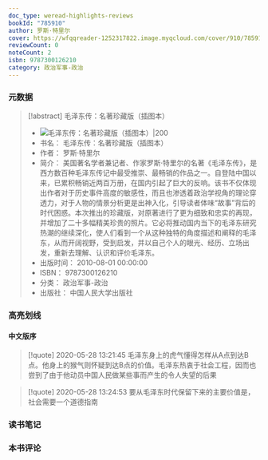 ```yaml
---
doc_type: weread-highlights-reviews
bookId: "785910"
author: 罗斯·特里尔
cover: https://wfqqreader-1252317822.image.myqcloud.com/cover/910/785910/t7_785910.jpg
reviewCount: 0
noteCount: 2
isbn: 9787300126210
category: 政治军事-政治
---
```

### 元数据
> [!abstract] 毛泽东传：名著珍藏版（插图本）
> - ![ 毛泽东传：名著珍藏版（插图本）|200](https://wfqqreader-1252317822.image.myqcloud.com/cover/910/785910/t7_785910.jpg)
> - 书名： 毛泽东传：名著珍藏版（插图本）
> - 作者： 罗斯·特里尔
> - 简介： 美国著名学者兼记者、作家罗斯·特里尔的名著《毛泽东传》，是西方数百种毛泽东传记中最受推崇、最畅销的作品之一。自登陆中国以来，已累积畅销近两百万册，在国内引起了巨大的反响。该书不仅体现出作者对于历史事件高度的敏感性，而且也渗透着政治学视角的理论穿透力，对于人物的情景分析更是出神入化，引导读者体味“故事”背后的时代困惑。本次推出的珍藏版，对原著进行了更为细致和忠实的再现，并增加了二十多幅精美珍贵的照片。它必将推动国内当下的毛泽东研究热潮的继续深化，使人们看到一个从这种独特的角度描述和阐释的毛泽东，从而开阔视野，受到启发，并以自己个人的眼光、经历、立场出发，重新去理解、认识和评价毛泽东。
> - 出版时间： 2010-08-01 00:00:00
> - ISBN： 9787300126210
> - 分类： 政治军事-政治
> - 出版社： 中国人民大学出版社
### 高亮划线

#### 中文版序
> [!quote] 2020-05-28 13:21:45
> 毛泽东身上的虎气懂得怎样从A点到达B点。他身上的猴气则怀疑到达B点的价值。毛泽东热衷于社会工程，因而也尝到了由于他动员中国人民做某些事而产生的令人失望的后果

> [!quote] 2020-05-28 13:24:53
> 要从毛泽东时代保留下来的主要价值是，社会需要一个道德指南

### 读书笔记

### 本书评论

